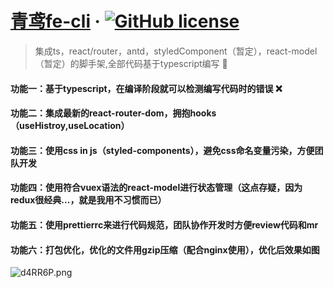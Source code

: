 # [青鸢fe-cli](https://reactjs.org/) &middot; [![GitHub license](https://img.shields.io/badge/license-MIT-blue.svg)](https://github.com/facebook/react/blob/master/LICENSE)
> 集成ts，react/router，antd，styledComponent（暂定），react-model（暂定）的脚手架,全部代码基于typescript编写 🐛

#### 功能一：基于typescript，在编译阶段就可以检测编写代码时的错误 ❌

#### 功能二：集成最新的react-router-dom，拥抱hooks （useHistroy,useLocation）

#### 功能三：使用css in js（styled-components），避免css命名变量污染，方便团队开发

#### 功能四：使用符合vuex语法的react-model进行状态管理（这点存疑，因为redux很经典...，就是我用不习惯而已）

#### 功能五：使用prettierrc来进行代码规范，团队协作开发时方便review代码和mr

#### 功能六：打包优化，优化的文件用gzip压缩（配合nginx使用），优化后效果如图

![d4RR6P.png](https://s1.ax1x.com/2020/08/27/d4RR6P.png)
